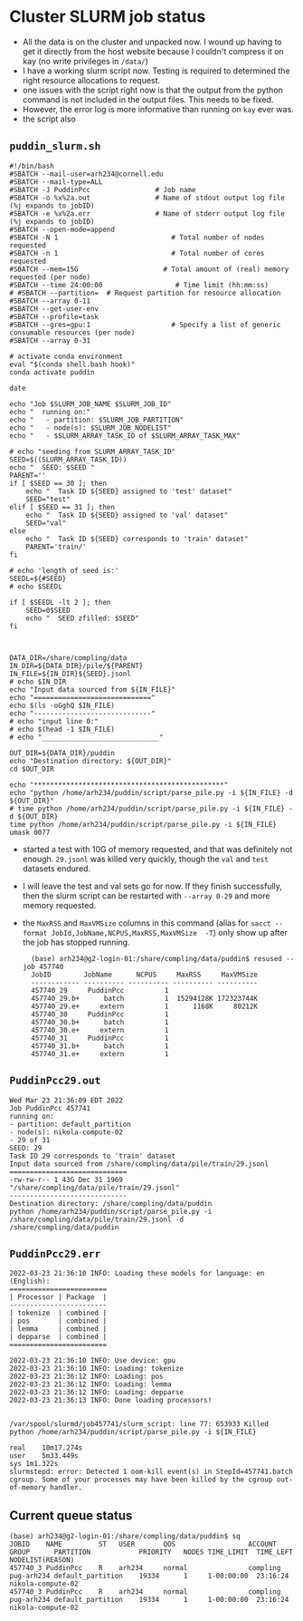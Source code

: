 # Cluster SLURM job status


- All the data is on the cluster and unpacked now. I wound up having to get it directly from the host website because I couldn't compress it on kay (no write privileges in `/data/`)
- I have a working slurm script now. Testing is required to determined the right resource allocations to request.
- one issues with the script right now is that the output from the python command is not included in the output files. This needs to be fixed. 
- However, the error log is more informative than running on `kay` ever was.
- the script also 

## `puddin_slurm.sh`
```
#!/bin/bash
#SBATCH --mail-user=arh234@cornell.edu
#SBATCH --mail-type=ALL
#SBATCH -J PuddinPcc                # Job name
#SBATCH -o %x%2a.out                # Name of stdout output log file (%j expands to jobID)
#SBATCH -e %x%2a.err                # Name of stderr output log file (%j expands to jobID)
#SBATCH --open-mode=append
#SBATCH -N 1                            # Total number of nodes requested
#SBATCH -n 1                            # Total number of cores requested
#SBATCH --mem=15G                     # Total amount of (real) memory requested (per node)
#SBATCH --time 24:00:00                  # Time limit (hh:mm:ss)
# #SBATCH --partition=  # Request partition for resource allocation
#SBATCH --array 0-11
#SBATCH --get-user-env
#SBATCH --profile=task
#SBATCH --gres=gpu:1                    # Specify a list of generic consumable resources (per node)
#SBATCH --array 0-31

# activate conda environment
eval "$(conda shell.bash hook)"
conda activate puddin

date

echo "Job $SLURM_JOB_NAME $SLURM_JOB_ID"
echo "  running on:"
echo "   - partition: $SLURM_JOB_PARTITION"
echo "   - node(s): $SLURM_JOB_NODELIST"
echo "   - $SLURM_ARRAY_TASK_ID of $SLURM_ARRAY_TASK_MAX"

# echo "seeding from SLURM_ARRAY_TASK_ID"
SEED=$((SLURM_ARRAY_TASK_ID))
echo "  SEED: $SEED "
PARENT=''
if [ $SEED == 30 ]; then
    echo "  Task ID ${SEED} assigned to 'test' dataset"
    SEED="test"
elif [ $SEED == 31 ]; then
    echo "  Task ID ${SEED} assigned to 'val' dataset"
    SEED="val"
else 
    echo "  Task ID ${SEED} corresponds to 'train' dataset"
    PARENT='train/'
fi

# echo 'length of seed is:' 
SEEDL=${#SEED}
# echo $SEEDL

if [ $SEEDL -lt 2 ]; then
    SEED=0$SEED
    echo "  SEED zfilled: $SEED"
fi



DATA_DIR=/share/compling/data
IN_DIR=${DATA_DIR}/pile/${PARENT}
IN_FILE=${IN_DIR}${SEED}.jsonl
# echo $IN_DIR
echo "Input data sourced from ${IN_FILE}"
echo "============================="
echo $(ls -oGghQ $IN_FILE)
echo "-----------------------------"
# echo "input line 0:"
# echo $(head -1 $IN_FILE)
# echo "_____________________________"

OUT_DIR=${DATA_DIR}/puddin
echo "Destination directory: ${OUT_DIR}"
cd $OUT_DIR

echo "***********************************************"
echo "python /home/arh234/puddin/script/parse_pile.py -i ${IN_FILE} -d ${OUT_DIR}"
# time python /home/arh234/puddin/script/parse_pile.py -i ${IN_FILE} -d ${OUT_DIR}
time python /home/arh234/puddin/script/parse_pile.py -i ${IN_FILE}
umask 0077
```


- started a test with 10G of memory requested, and that was definitely not enough. `29.jsonl` was killed very quickly, though the `val` and `test` datasets endured.
- I will leave the test and val sets go for now. If they finish successfully, then the slurm script can be restarted with `--array 0-29` and more memory requested.

- the `MaxRSS` and `MaxVMSize` columns in this command (alias for `sacct --format JobId,JobName,NCPUS,MaxRSS,MaxVMSize  -T`) only show up after the job has stopped running.
  

        (base) arh234@g2-login-01:/share/compling/data/puddin$ resused --job 457740
        JobID        JobName      NCPUS     MaxRSS     MaxVMSize
        ------------ ---------- ---------- ---------- ----------
        457740_29     PuddinPcc          1
        457740_29.b+      batch          1  15294128K 172323744K
        457740_29.e+     extern          1      1168K     80212K
        457740_30     PuddinPcc          1
        457740_30.b+      batch          1
        457740_30.e+     extern          1
        457740_31     PuddinPcc          1
        457740_31.b+      batch          1
        457740_31.e+     extern          1


## `PuddinPcc29.out`

    Wed Mar 23 21:36:09 EDT 2022
    Job PuddinPcc 457741
    running on:
    - partition: default_partition
    - node(s): nikola-compute-02
    - 29 of 31
    SEED: 29 
    Task ID 29 corresponds to 'train' dataset
    Input data sourced from /share/compling/data/pile/train/29.jsonl
    =============================
    -rw-rw-r-- 1 43G Dec 31 1969 "/share/compling/data/pile/train/29.jsonl"
    -----------------------------
    Destination directory: /share/compling/data/puddin
    python /home/arh234/puddin/script/parse_pile.py -i /share/compling/data/pile/train/29.jsonl -d /share/compling/data/puddin


## `PuddinPcc29.err`

    2022-03-23 21:36:10 INFO: Loading these models for language: en (English):
    ========================
    | Processor | Package  |
    ------------------------
    | tokenize  | combined |
    | pos       | combined |
    | lemma     | combined |
    | depparse  | combined |
    ========================

    2022-03-23 21:36:10 INFO: Use device: gpu
    2022-03-23 21:36:10 INFO: Loading: tokenize
    2022-03-23 21:36:12 INFO: Loading: pos
    2022-03-23 21:36:12 INFO: Loading: lemma
    2022-03-23 21:36:12 INFO: Loading: depparse
    2022-03-23 21:36:13 INFO: Done loading processors!

    
    /var/spool/slurmd/job457741/slurm_script: line 77: 653933 Killed                  python /home/arh234/puddin/script/parse_pile.py -i ${IN_FILE}

    real	10m17.274s
    user	5m33.449s
    sys	1m1.322s
    slurmstepd: error: Detected 1 oom-kill event(s) in StepId=457741.batch cgroup. Some of your processes may have been killed by the cgroup out-of-memory handler.

## Current queue status

```
(base) arh234@g2-login-01:/share/compling/data/puddin$ sq
JOBID    NAME         ST   USER       QOS                  ACCOUNT              GROUP      PARTITION            PRIORITY   NODES TIME_LIMIT  TIME_LEFT   NODELIST(REASON)
457740_3 PuddinPcc    R    arh234     normal               compling             pug-arh234 default_partition    19334      1     1-00:00:00  23:16:24    nikola-compute-02
457740_3 PuddinPcc    R    arh234     normal               compling             pug-arh234 default_partition    19334      1     1-00:00:00  23:16:24    nikola-compute-02
```
